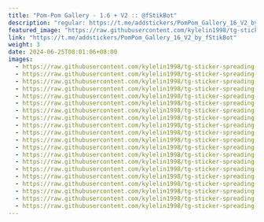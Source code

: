 ```yaml
---
title: "Pom-Pom Gallery - 1.6 + V2 :: @fStikBot"
description: "regular: https://t.me/addstickers/PomPom_Gallery_16_V2_by_fStikBot"
featured_image: "https://raw.githubusercontent.com/kylelin1998/tg-sticker-spreading-worldwide-images/main/img/5717e4b8-3759-4424-91ff-d46455343ac6.jpg"
link: "https://t.me/addstickers/PomPom_Gallery_16_V2_by_fStikBot"
weight: 3
date: 2024-06-25T08:01:06+08:00
images:
  - https://raw.githubusercontent.com/kylelin1998/tg-sticker-spreading-worldwide-images/main/img/5717e4b8-3759-4424-91ff-d46455343ac6.jpg
  - https://raw.githubusercontent.com/kylelin1998/tg-sticker-spreading-worldwide-images/main/img/9bab2026-2b53-46a4-acd4-eb44af2d8041.jpg
  - https://raw.githubusercontent.com/kylelin1998/tg-sticker-spreading-worldwide-images/main/img/aeb5146d-c098-4cf2-b229-eef48124f324.jpg
  - https://raw.githubusercontent.com/kylelin1998/tg-sticker-spreading-worldwide-images/main/img/01510f73-485e-4dd8-a95a-80c648d6c769.jpg
  - https://raw.githubusercontent.com/kylelin1998/tg-sticker-spreading-worldwide-images/main/img/50e1dbd7-1d43-466b-9ff5-0f370f6e56bf.jpg
  - https://raw.githubusercontent.com/kylelin1998/tg-sticker-spreading-worldwide-images/main/img/6d202cba-6a6f-4033-a555-47674d84abfe.jpg
  - https://raw.githubusercontent.com/kylelin1998/tg-sticker-spreading-worldwide-images/main/img/35048c0d-9e9d-44e5-84e9-b956da323241.jpg
  - https://raw.githubusercontent.com/kylelin1998/tg-sticker-spreading-worldwide-images/main/img/2465f541-268f-4a04-973c-cc5bdaf49aab.jpg
  - https://raw.githubusercontent.com/kylelin1998/tg-sticker-spreading-worldwide-images/main/img/1cd2ec02-b31e-460a-9e98-9a060f849a4a.jpg
  - https://raw.githubusercontent.com/kylelin1998/tg-sticker-spreading-worldwide-images/main/img/a9179166-e90d-432e-a52a-7a3742884f87.jpg
  - https://raw.githubusercontent.com/kylelin1998/tg-sticker-spreading-worldwide-images/main/img/1c4e2374-69a2-4c28-b95d-9b6e9673c9ac.jpg
  - https://raw.githubusercontent.com/kylelin1998/tg-sticker-spreading-worldwide-images/main/img/a54a8fbc-063f-47b3-a056-be8dd2c7031a.jpg
  - https://raw.githubusercontent.com/kylelin1998/tg-sticker-spreading-worldwide-images/main/img/8d8ee181-0348-41b0-a7c0-5ba26b4c0748.jpg
  - https://raw.githubusercontent.com/kylelin1998/tg-sticker-spreading-worldwide-images/main/img/d6be6811-3ef3-4374-bdcf-7ac242c7322c.jpg
  - https://raw.githubusercontent.com/kylelin1998/tg-sticker-spreading-worldwide-images/main/img/ed6ef27c-1aa3-4706-b201-7bb00dcff552.jpg
  - https://raw.githubusercontent.com/kylelin1998/tg-sticker-spreading-worldwide-images/main/img/e258a212-83fc-4478-8ce3-dbc6a3b506c9.jpg
  - https://raw.githubusercontent.com/kylelin1998/tg-sticker-spreading-worldwide-images/main/img/806e2df0-9254-419c-934b-0ee069c4d775.jpg
  - https://raw.githubusercontent.com/kylelin1998/tg-sticker-spreading-worldwide-images/main/img/afa1f555-4f38-4ebc-822f-6af831adb6f9.jpg
  - https://raw.githubusercontent.com/kylelin1998/tg-sticker-spreading-worldwide-images/main/img/5a7ca053-8832-4f9b-8ac4-ff1219467067.jpg
  - https://raw.githubusercontent.com/kylelin1998/tg-sticker-spreading-worldwide-images/main/img/3669e595-d49c-46d5-aefd-fd6aee91694d.jpg
---
```

